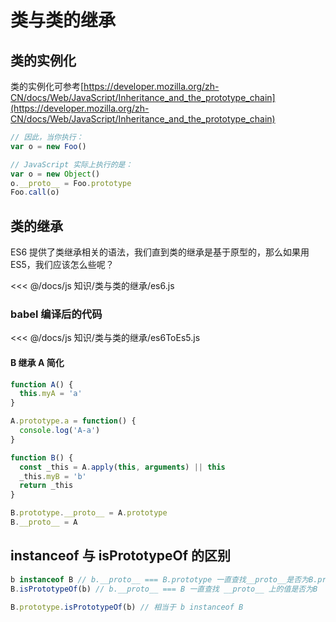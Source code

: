 # 类与类的继承

## 类的实例化

类的实例化可参考[https://developer.mozilla.org/zh-CN/docs/Web/JavaScript/Inheritance_and_the_prototype_chain](https://developer.mozilla.org/zh-CN/docs/Web/JavaScript/Inheritance_and_the_prototype_chain)

```js
// 因此，当你执行：
var o = new Foo()

// JavaScript 实际上执行的是：
var o = new Object()
o.__proto__ = Foo.prototype
Foo.call(o)
```

## 类的继承

ES6 提供了类继承相关的语法，我们直到类的继承是基于原型的，那么如果用 ES5，我们应该怎么些呢？

<<< @/docs/js 知识/类与类的继承/es6.js

### babel 编译后的代码

<<< @/docs/js 知识/类与类的继承/es6ToEs5.js

#### B 继承 A 简化

```js
function A() {
  this.myA = 'a'
}

A.prototype.a = function() {
  console.log('A-a')
}

function B() {
  const _this = A.apply(this, arguments) || this
  _this.myB = 'b'
  return _this
}

B.prototype.__proto__ = A.prototype
B.__proto__ = A
```

## instanceof 与 isPrototypeOf 的区别

```js
b instanceof B // b.__proto__ === B.prototype 一直查找__proto__是否为B.prototype
B.isPrototypeOf(b) // b.__proto__ === B 一直查找 __proto__ 上的值是否为B

B.prototype.isPrototypeOf(b) // 相当于 b instanceof B
```
